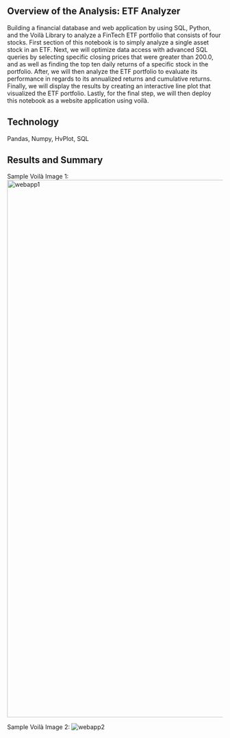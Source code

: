 ## Overview of the Analysis: ETF Analyzer
Building a financial database and web application by using SQL, Python, and the Voilà Library to analyze a FinTech ETF portfolio that consists of four stocks. First section of this notebook is to simply analyze a single asset stock in an ETF. Next, we will optimize data access with advanced SQL queries by selecting specific closing prices that were greater than 200.0, and as well as finding the top ten daily returns of a specific stock in the portfolio. After, we will then analyze the ETF portfolio to evaluate its performance in regards to its annualized returns and cumulative returns. Finally, we will display the results by creating an interactive line plot that visualized the ETF portfolio. Lastly, for the final step, we will then deploy this notebook as a website application using voilà.

## Technology 
Pandas, Numpy, HvPlot, SQL 


## Results and Summary
Sample Voilà Image 1: 
<img width="1256" alt="webapp1" src="https://user-images.githubusercontent.com/109967916/200354712-6f2af117-7cc2-4015-bc71-96e4e4c4e5fa.png">

Sample Voilà Image 2:
![webapp2](https://user-images.githubusercontent.com/109967916/200354633-ab6f13ed-9eae-4166-8515-3a70a19ae056.png)
